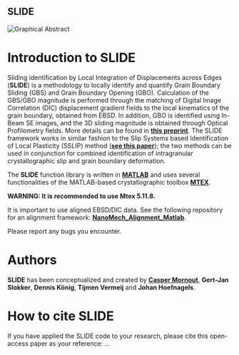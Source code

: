 ## SLIDE

![Graphical Abstract](https://github.com/user-attachments/assets/c41a1f86-8e47-45f0-b4d6-71cf0cea32a3)

# Introduction to SLIDE

Sliding identification by Local Integration of Displacements across Edges (**SLIDE**) is a methodology to locally identify and quantify Grain Boundary Sliding (GBS) and Grain Boundary Opening (GBO). Calculation of the GBS/GBO magnitude is performed through the matching of Digital Image Correlation (DIC) displacement gradient fields to the local kinematics of the grain boundary, obtained from EBSD. In addition, GBO is identified using In-Beam SE images, and the 3D sliding magnitude is obtained through Optical Profilometry fields. More details can be found in [**this preprint**](https://arxiv.org/abs/2504.04898). The SLIDE framework works in similar fashion to the Slip Systems based Identification of Local Plasticity (SSLIP) method ([**see this paper**](https://www.sciencedirect.com/science/article/pii/S1359645422008795?via%3Dihub)); the two methods can be used in conjunction for combined identification of intragranular crystallographic slip and grain boundary deformation.

The **SLIDE** function library is written in [**MATLAB**](https://mathworks.com/products/matlab.html) and uses several functionalities of the MATLAB-based crystallographic toolbox [**MTEX**](https://mtex-toolbox.github.io). 

**WARNING: It is recommended to use Mtex 5.11.8.**

It is important to use aligned EBSD/DIC data. See the following repository for an alignment framework: [**NanoMech_Alignment_Matlab**](https://github.com/Tijmenvermeij/NanoMech_Alignment_Matlab).

Please report any bugs you encounter.

# Authors
**SLIDE** has been conceptualized and created by [**Casper Mornout**](https://research.tue.nl/en/persons/casper-mornout), **Gert-Jan Slokker**, **Dennis König**, **Tijmen Vermeij** and **Johan Hoefnagels**.

# How to cite SLIDE
If you have applied the SLIDE code to your research, please cite this open-access paper as your reference:
...
